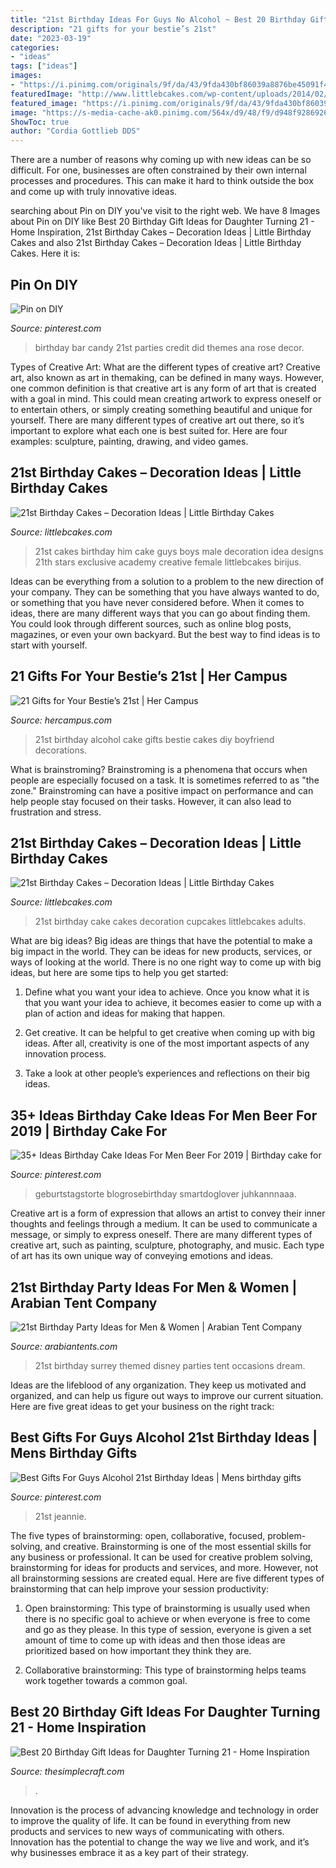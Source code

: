 ```yaml
---
title: "21st Birthday Ideas For Guys No Alcohol ~ Best 20 Birthday Gift Ideas For Daughter Turning 21"
description: "21 gifts for your bestie’s 21st"
date: "2023-03-19"
categories:
- "ideas"
tags: ["ideas"]
images:
- "https://i.pinimg.com/originals/9f/da/43/9fda430bf86039a8876be45091f43799.jpg"
featuredImage: "http://www.littlebcakes.com/wp-content/uploads/2014/02/21st-Birthday-Cakes-Ideas.jpg"
featured_image: "https://i.pinimg.com/originals/9f/da/43/9fda430bf86039a8876be45091f43799.jpg"
image: "https://s-media-cache-ak0.pinimg.com/564x/d9/48/f9/d948f9286926cc713a3fb1c12a31dc37.jpg"
ShowToc: true
author: "Cordia Gottlieb DDS"
---
```



There are a number of reasons why coming up with new ideas can be so difficult. For one, businesses are often constrained by their own internal processes and procedures. This can make it hard to think outside the box and come up with truly innovative ideas.

	

		
searching about Pin on DIY you've visit to the right web. We have 8 Images about Pin on DIY like Best 20 Birthday Gift Ideas for Daughter Turning 21 - Home Inspiration, 21st Birthday Cakes – Decoration Ideas | Little Birthday Cakes and also 21st Birthday Cakes – Decoration Ideas | Little Birthday Cakes. Here it is:
		
    
## Pin On DIY

<img loading=lazy src="https://i.pinimg.com/originals/9f/da/43/9fda430bf86039a8876be45091f43799.jpg" onerror="this.onerror=null;this.src='https://tse2.mm.bing.net/th?id=OIP.eXLB5nhTe3vTQ493FjTAqQHaHa&amp;pid=15.1';" alt="Pin on DIY">

_Source: pinterest.com_

>birthday bar candy 21st parties credit did themes ana rose decor. 

	

Types of Creative Art: What are the different types of creative art?
Creative art, also known as art in themaking, can be defined in many ways. However, one common definition is that creative art is any form of art that is created with a goal in mind. This could mean creating artwork to express oneself or to entertain others, or simply creating something beautiful and unique for yourself. There are many different types of creative art out there, so it’s important to explore what each one is best suited for. Here are four examples: sculpture, painting, drawing, and video games.

    
## 21st Birthday Cakes – Decoration Ideas | Little Birthday Cakes

<img loading=lazy src="http://www.littlebcakes.com/wp-content/uploads/2014/02/21st-Birthday-Cakes-Ideas.jpg" onerror="this.onerror=null;this.src='https://tse1.mm.bing.net/th?id=OIP.BbFnVRgMcvOqnF1ufGsxXgHaFj&amp;pid=15.1';" alt="21st Birthday Cakes – Decoration Ideas | Little Birthday Cakes">

_Source: littlebcakes.com_

>21st cakes birthday him cake guys boys male decoration idea designs 21th stars exclusive academy creative female littlebcakes birijus. 

	

Ideas can be everything from a solution to a problem to the new direction of your company. They can be something that you have always wanted to do, or something that you have never considered before. When it comes to ideas, there are many different ways that you can go about finding them. You could look through different sources, such as online blog posts, magazines, or even your own backyard. But the best way to find ideas is to start with yourself.

    
## 21 Gifts For Your Bestie’s 21st | Her Campus

<img loading=lazy src="https://s-media-cache-ak0.pinimg.com/564x/d9/48/f9/d948f9286926cc713a3fb1c12a31dc37.jpg" onerror="this.onerror=null;this.src='https://tse4.mm.bing.net/th?id=OIP.f5jmx9bhQwsNTEXKLypF6gHaJ4&amp;pid=15.1';" alt="21 Gifts for Your Bestie’s 21st | Her Campus">

_Source: hercampus.com_

>21st birthday alcohol cake gifts bestie cakes diy boyfriend decorations. 

	

What is brainstroming?
Brainstroming is a phenomena that occurs when people are especially focused on a task. It is sometimes referred to as "the zone." Brainstroming can have a positive impact on performance and can help people stay focused on their tasks. However, it can also lead to frustration and stress.

    
## 21st Birthday Cakes – Decoration Ideas | Little Birthday Cakes

<img loading=lazy src="http://www.littlebcakes.com/wp-content/uploads/2014/02/21st-Birthday-Cake-Images-768x1024.jpg" onerror="this.onerror=null;this.src='https://tse3.mm.bing.net/th?id=OIP.5xHlcbFFtqsY0sBbnL4IuwHaJ4&amp;pid=15.1';" alt="21st Birthday Cakes – Decoration Ideas | Little Birthday Cakes">

_Source: littlebcakes.com_

>21st birthday cake cakes decoration cupcakes littlebcakes adults. 

	

What are big ideas?
Big ideas are things that have the potential to make a big impact in the world. They can be ideas for new products, services, or ways of looking at the world. There is no one right way to come up with big ideas, but here are some tips to help you get started:
1. Define what you want your idea to achieve. Once you know what it is that you want your idea to achieve, it becomes easier to come up with a plan of action and ideas for making that happen.

2. Get creative. It can be helpful to get creative when coming up with big ideas. After all, creativity is one of the most important aspects of any innovation process.

3. Take a look at other people’s experiences and reflections on their big ideas.

    
## 35+ Ideas Birthday Cake Ideas For Men Beer For 2019 | Birthday Cake For

<img loading=lazy src="https://i.pinimg.com/736x/27/2e/e8/272ee893e404f640c91f3f357d1088e5.jpg" onerror="this.onerror=null;this.src='https://tse4.mm.bing.net/th?id=OIP.vcx3yKB3uzWYprInILKLxQAAAA&amp;pid=15.1';" alt="35+ Ideas Birthday Cake Ideas For Men Beer For 2019 | Birthday cake for">

_Source: pinterest.com_

>geburtstagstorte blogrosebirthday smartdoglover juhkannnaaa. 

	

Creative art is a form of expression that allows an artist to convey their inner thoughts and feelings through a medium. It can be used to communicate a message, or simply to express oneself. There are many different types of creative art, such as painting, sculpture, photography, and music. Each type of art has its own unique way of conveying emotions and ideas.

    
## 21st Birthday Party Ideas For Men &amp; Women | Arabian Tent Company

<img loading=lazy src="https://arabiantents.com/wp-content/uploads/2018/02/14.jpg" onerror="this.onerror=null;this.src='https://tse3.mm.bing.net/th?id=OIP.zE9-mrMunN32V8eNVKqaNQHaFS&amp;pid=15.1';" alt="21st Birthday Party Ideas for Men &amp; Women | Arabian Tent Company">

_Source: arabiantents.com_

>21st birthday surrey themed disney parties tent occasions dream. 

	

Ideas are the lifeblood of any organization. They keep us motivated and organized, and can help us figure out ways to improve our current situation. Here are five great ideas to get your business on the right track: 

    
## Best Gifts For Guys Alcohol 21st Birthday Ideas | Mens Birthday Gifts

<img loading=lazy src="https://i.pinimg.com/originals/bf/39/60/bf396084e4057a0e76ef9884827deb01.jpg" onerror="this.onerror=null;this.src='https://tse4.mm.bing.net/th?id=OIP.GEyXp_j4yNddlbt5absbjAAAAA&amp;pid=15.1';" alt="Best Gifts For Guys Alcohol 21st Birthday Ideas | Mens birthday gifts">

_Source: pinterest.com_

>21st jeannie. 

	

The five types of brainstorming: open, collaborative, focused, problem-solving, and creative.
Brainstorming is one of the most essential skills for any business or professional. It can be used for creative problem solving, brainstorming for ideas for products and services, and more. However, not all brainstorming sessions are created equal. Here are five different types of brainstorming that can help improve your session productivity: 
1. Open brainstorming: This type of brainstorming is usually used when there is no specific goal to achieve or when everyone is free to come and go as they please. In this type of session, everyone is given a set amount of time to come up with ideas and then those ideas are prioritized based on how important they think they are.

2. Collaborative brainstorming: This type of brainstorming helps teams work together towards a common goal.

    
## Best 20 Birthday Gift Ideas For Daughter Turning 21 - Home Inspiration

<img loading=lazy src="https://thesimplecraft.com/wp-content/uploads/2019/08/birthday-gift-ideas-for-daughter-turning-21-inspirational-21st-alcohol-birthday-cake-diy-of-birthday-gift-ideas-for-daughter-turning-21.jpg" onerror="this.onerror=null;this.src='https://tse3.mm.bing.net/th?id=OIP.XKrjq8mig58tPs4YO9D0KAHaJ3&amp;pid=15.1';" alt="Best 20 Birthday Gift Ideas for Daughter Turning 21 - Home Inspiration">

_Source: thesimplecraft.com_

>. 

	

Innovation is the process of advancing knowledge and technology in order to improve the quality of life. It can be found in everything from new products and services to new ways of communicating with others. Innovation has the potential to change the way we live and work, and it’s why businesses embrace it as a key part of their strategy.

